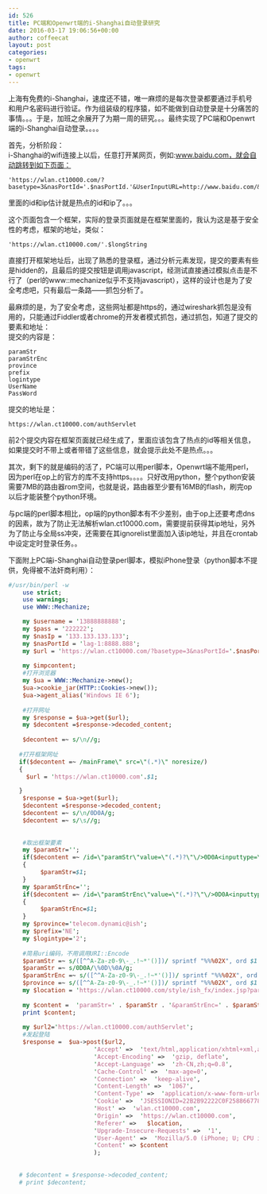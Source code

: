 ```yaml
---
id: 526
title: PC端和Openwrt端的i-Shanghai自动登录研究
date: 2016-03-17 19:06:56+00:00
author: coffeecat
layout: post
categories:
- openwrt
tags:
- openwrt
---
```

上海有免费的i-Shanghai，速度还不错，唯一麻烦的是每次登录都要通过手机号和用户名密码进行验证。作为组装级的程序猿，如不能做到自动登录是十分痛苦的事情。。。于是，加班之余展开了为期一周的研究。。。最终实现了PC端和Openwrt端的i-Shanghai自动登录。。。。

首先，分析阶段：  
i-Shanghai的wifi连接上以后，任意打开某网页，例如:www.baidu.com，就会自动跳转到如下页面：

<!--more-->

```vim
'https://wlan.ct10000.com/?basetype=3&nasPortId='.$nasPortId.'&UserInputURL=http://www.baidu.com/&nasIp='.$nasIp;
```

里面的id和ip估计就是热点的id和ip了。。。

这个页面包含一个框架，实际的登录页面就是在框架里面的，我认为这是基于安全性的考虑，框架的地址，类似：

```vim
'https://wlan.ct10000.com/'.$longString
```

直接打开框架地址后，出现了熟悉的登录框，通过分析元素发现，提交的要素有些是hidden的，且最后的提交按钮是调用javascript，经测试直接通过模拟点击是不行了（perl的www::mechanize似乎不支持javascript），这样的设计也是为了安全考虑吧，只有最后一条路——抓包分析了。

最麻烦的是，为了安全考虑，这些网址都是https的，通过wireshark抓包是没有用的，只能通过Fiddler或者chrome的开发者模式抓包，通过抓包，知道了提交的要素和地址：  
提交的内容是：

```vim
paramStr
paramStrEnc
province
prefix
logintype
UserName
PassWord
```

提交的地址是：

```vim
https://wlan.ct10000.com/authServlet
```

前2个提交内容在框架页面就已经生成了，里面应该包含了热点的id等相关信息，如果提交时不带上或者带错了这些信息，就会提示此处不是热点。。。

其次，剩下的就是编码的活了，PC端可以用perl脚本，Openwrt端不能用perl，因为perl在op上的官方的库不支持https。。。。只好改用python，整个python安装需要7MB的路由器rom空间，也就是说，路由器至少要有16MB的flash，刷完op以后才能装整个python环境。

与pc端的perl脚本相比，op端的python脚本有不少差别，由于op上还要考虑dns的因素，故为了防止无法解析wlan.ct10000.com，需要提前获得其ip地址，另外为了防止与全局ss冲突，还需要在其ignorelist里面加入该ip地址，并且在crontab中设定定时登录任务。。

下面附上PC端i-Shanghai自动登录perl脚本，模拟iPhone登录（python脚本不提供，免得被不法奸商利用）： 

```perl
#/usr/bin/perl -w
    use strict;
    use warnings;
    use WWW::Mechanize; 

    my $username = '13888888888';
    my $pass = '222222';
    my $nasIp = '133.133.133.133'; 
    my $nasPortId = 'lag-1:8888.888';   
    my $url = 'https://wlan.ct10000.com/?basetype=3&nasPortId='.$nasPortId.'&UserInputURL=http://www.baidu.com/&nasIp='.$nasIp;
    
    my $impcontent;
    #打开浏览器
    my $ua = WWW::Mechanize->new(); 
    $ua->cookie_jar(HTTP::Cookies->new()); 
    $ua->agent_alias('Windows IE 6');
    
    #打开网址
    my $response = $ua->get($url);
    my $decontent =$response->decoded_content;
    
    $decontent =~ s/\n//g;
                
   #打开框架网址            
   if($decontent =~ /mainFrame\" src=\"(.*)\" noresize/)
   {
   	 $url = 'https://wlan.ct10000.com'.$1;

   }
    $response = $ua->get($url);           
    $decontent =$response->decoded_content; 
    $decontent =~ s/\n/0D0A/g;
    $decontent =~ s/\s//g;
 
    
    #取出框架要素
    my $paramStr='';
    if($decontent =~ /id=\"paramStr\"value=\"(.*)?\"\/>0D0A<inputtype=\"hidden\"name=\"paramStrEnc\"/)  
    {
    	 $paramStr=$1;   	  
    }
    my $paramStrEnc='';
    if($decontent =~ /id=\"paramStrEnc\"value=\"(.*)?\"\/>0D0A<inputtype=\"hidden\"name=\"province\"id=\"province\"/)
    {
    	 $paramStrEnc=$1;
    }
    my $province='telecom.dynamic@ish';
    my $prefix='NE';
    my $logintype='2';
   
    #简易uri编码，不用调用URI::Encode
    $paramStr =~ s/([^^A-Za-z0-9\-_.!~*'()])/ sprintf "%%%02X", ord $1 /eg;
    $paramStr =~ s/0D0A/\%0D\%0A/g;
    $paramStrEnc =~ s/([^^A-Za-z0-9\-_.!~*'()])/ sprintf "%%%02X", ord $1 /eg;
    $province =~ s/([^^A-Za-z0-9\-_.!~*'()])/ sprintf "%%%02X", ord $1 /eg;
    my $location = 'https://wlan.ct10000.com/style/ish_fx/index.jsp?paramStr=' . $paramStr;
    
    my $content =  'paramStr=' . $paramStr . '&paramStrEnc=' . $paramStrEnc  . '&province=' . $province . '&prefix=' . $prefix . '&logintype=' . $logintype . '&UserName=' . $username . '&PassWord=' . $pass;  
    print $content;  
    
    my $url2='https://wlan.ct10000.com/authServlet';
    #发起登陆
    $response =  $ua->post($url2,              
                        'Accept' =>  'text/html,application/xhtml+xml,application/xml;q=0.9,image/webp,*/*;q=0.8',
                        'Accept-Encoding' =>  'gzip, deflate',
                        'Accept-Language' =>  'zh-CN,zh;q=0.8',
                        'Cache-Control' =>  'max-age=0',
                        'Connection' =>  'keep-alive',
                        'Content-Length' =>  '1067',
                        'Content-Type' =>  'application/x-www-form-urlencoded',
                        'Cookie' =>  'JSESSIONID=22B2B92222C0F258866778895E2F4450F80',
                        'Host' =>  'wlan.ct10000.com',
                        'Origin' =>  'https://wlan.ct10000.com',
                        'Referer' =>   $location,  
                        'Upgrade-Insecure-Requests' =>  '1',
                        'User-Agent' =>  'Mozilla/5.0 (iPhone; U; CPU iPhone OS 4_2_1 like Mac OS X; en-us) AppleWebKit/533.17.9 (KHTML, like Gecko) Version/5.0.2 Mobile/8C148 Safari/6533.18.5',
                        'Content' => $content
                        );
                        
       
   # $decontent = $response->decoded_content;       
   # print $decontent;
                 
```